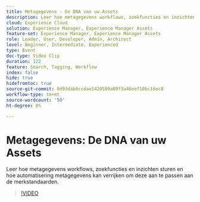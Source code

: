 ```yaml
---
title: Metagegevens - De DNA van uw Assets
description: Leer hoe metagegevens workflows, zoekfuncties en inzichten sturen en hoe automatisering metagegevens kan verrijken om deze aan te passen aan de merkstandaarden.
cloud: Experience Cloud
solution: Experience Manager, Experience Manager Assets
feature-set: Experience Manager, Experience Manager Assets
role: Leader, User, Developer, Admin, Architect
level: Beginner, Intermediate, Experienced
type: Event
doc-type: Video Clip
duration: 122
feature: Search, Tagging, Workflow
index: false
hide: true
hidefromtoc: true
source-git-commit: 0d93dab6ccdae1420589a00f3a46eef10bc16ec8
workflow-type: tm+mt
source-wordcount: '50'
ht-degree: 0%

---
```



# Metagegevens: De DNA van uw Assets

Leer hoe metagegevens workflows, zoekfuncties en inzichten sturen en hoe automatisering metagegevens kan verrijken om deze aan te passen aan de merkstandaarden.

>[!VIDEO](https://video.tv.adobe.com/v/3461971/?learn=on&enablevpops&captions=dut)
